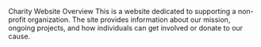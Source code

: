 Charity Website
Overview
This is a website dedicated to supporting a non-profit organization. 
The site provides information about our mission, ongoing projects, and how individuals can get involved or donate to our cause.
